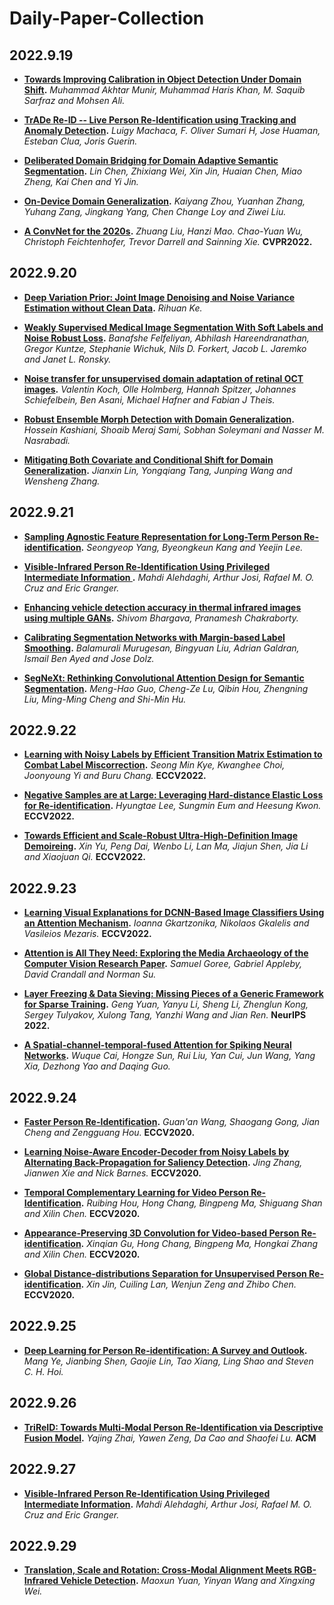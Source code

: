 # Daily-Paper-Collection

## 2022.9.19
* **[Towards Improving Calibration in Object Detection Under Domain Shift](https://arxiv.org/pdf/2209.07601.pdf).** *Muhammad Akhtar Munir, Muhammad Haris Khan, M. Saquib Sarfraz and Mohsen Ali.*

* **[TrADe Re-ID -- Live Person Re-Identification using Tracking and Anomaly Detection](https://arxiv.org/pdf/2209.06452.pdf).** *Luigy Machaca, F. Oliver Sumari H, Jose Huaman, Esteban Clua, Joris Guerin.*

* **[Deliberated Domain Bridging for Domain Adaptive Semantic Segmentation](https://arxiv.org/pdf/2209.07695.pdf).** *Lin Chen, Zhixiang Wei, Xin Jin, Huaian Chen, Miao Zheng, Kai Chen and Yi Jin.*

* **[On-Device Domain Generalization](https://arxiv.org/pdf/2209.07521.pdf).** *Kaiyang Zhou, Yuanhan Zhang, Yuhang Zang, Jingkang Yang, Chen Change Loy and Ziwei Liu.*

* **[A ConvNet for the 2020s](https://openaccess.thecvf.com/content/CVPR2022/papers/Liu_A_ConvNet_for_the_2020s_CVPR_2022_paper.pdf).** *Zhuang Liu, Hanzi Mao. Chao-Yuan Wu, Christoph Feichtenhofer, Trevor Darrell and Sainning Xie.*  **CVPR2022.**

## 2022.9.20
* **[Deep Variation Prior: Joint Image Denoising and Noise Variance Estimation without Clean Data](https://arxiv.org/pdf/2209.09214.pdf).** *Rihuan Ke.*

* **[Weakly Supervised Medical Image Segmentation With Soft Labels and Noise Robust Loss](https://arxiv.org/pdf/2209.08172.pdf).** *Banafshe Felfeliyan, Abhilash Hareendranathan, Gregor Kuntze, Stephanie Wichuk, Nils D. Forkert, Jacob L. Jaremko and Janet L. Ronsky.*

* **[Noise transfer for unsupervised domain adaptation of retinal OCT images](https://arxiv.org/pdf/2209.08097.pdf).** *Valentin Koch, Olle Holmberg, Hannah Spitzer, Johannes Schiefelbein, Ben Asani, Michael Hafner and Fabian J Theis.*

* **[Robust Ensemble Morph Detection with Domain Generalization](https://arxiv.org/pdf/2209.08130.pdf).** *Hossein Kashiani, Shoaib Meraj Sami, Sobhan Soleymani and Nasser M. Nasrabadi.*

* **[Mitigating Both Covariate and Conditional Shift for Domain Generalization](https://arxiv.org/pdf/2209.08253.pdf).** *Jianxin Lin, Yongqiang Tang, Junping Wang and Wensheng Zhang.*

## 2022.9.21

* **[Sampling Agnostic Feature Representation for Long-Term Person Re-identification](https://arxiv.org/pdf/2209.09574.pdf).** *Seongyeop Yang, Byeongkeun Kang and Yeejin Lee.*

* **[Visible-Infrared Person Re-Identification Using Privileged Intermediate Information
](https://arxiv.org/pdf/2209.09348.pdf).** *Mahdi Alehdaghi, Arthur Josi, Rafael M. O. Cruz and Eric Granger.*

* **[Enhancing vehicle detection accuracy in thermal infrared images using multiple GANs](https://arxiv.org/pdf/2209.09808.pdf).** *Shivom Bhargava, Pranamesh Chakraborty.*

* **[Calibrating Segmentation Networks with Margin-based Label Smoothing](https://arxiv.org/pdf/2209.09641.pdf).** *Balamurali Murugesan, Bingyuan Liu, Adrian Galdran, Ismail Ben Ayed and Jose Dolz.*

* **[SegNeXt: Rethinking Convolutional Attention Design for Semantic Segmentation](https://arxiv.org/pdf/2209.08575.pdf).** *Meng-Hao Guo, Cheng-Ze Lu, Qibin Hou, Zhengning Liu, Ming-Ming Cheng and Shi-Min Hu.*

## 2022.9.22
* **[Learning with Noisy Labels by Efficient Transition Matrix Estimation to Combat Label Miscorrection](https://arxiv.org/pdf/2111.14932.pdf).** *Seong Min Kye, Kwanghee Choi, Joonyoung Yi and Buru Chang.*  **ECCV2022.**

* **[Negative Samples are at Large: Leveraging Hard-distance Elastic Loss for Re-identification](https://arxiv.org/pdf/2207.09884.pdf).** *Hyungtae Lee, Sungmin Eum and Heesung Kwon.*  **ECCV2022.**

* **[Towards Efficient and Scale-Robust Ultra-High-Definition Image Demoireing](https://arxiv.org/pdf/2207.09935.pdf).** *Xin Yu, Peng Dai, Wenbo Li, Lan Ma, Jiajun Shen, Jia Li and Xiaojuan Qi.*  **ECCV2022.**

## 2022.9.23
* **[Learning Visual Explanations for DCNN-Based Image Classifiers Using an Attention Mechanism](https://arxiv.org/pdf/2209.11189.pdf).** *Ioanna Gkartzonika, Nikolaos Gkalelis and Vasileios Mezaris.*  **ECCV2022.**

* **[Attention is All They Need: Exploring the Media Archaeology of the Computer Vision Research Paper](https://arxiv.org/pdf/2209.11200.pdf).** *Samuel Goree, Gabriel Appleby, David Crandall and Norman Su.*

* **[Layer Freezing & Data Sieving: Missing Pieces of a Generic Framework for Sparse Training](https://arxiv.org/pdf/2209.11204.pdf).** *Geng Yuan, Yanyu Li, Sheng Li, Zhenglun Kong, Sergey Tulyakov, Xulong Tang, Yanzhi Wang and Jian Ren.*  **NeurIPS 2022.**

* **[A Spatial-channel-temporal-fused Attention for Spiking Neural Networks](https://arxiv.org/pdf/2209.10837.pdf).** *Wuque Cai, Hongze Sun, Rui Liu, Yan Cui, Jun Wang, Yang Xia, Dezhong Yao and Daqing Guo.*

## 2022.9.24
* **[Faster Person Re-Identification](https://arxiv.org/pdf/2008.06826.pdf).** *Guan'an Wang, Shaogang Gong, Jian Cheng and Zengguang Hou.*  **ECCV2020.**

* **[Learning Noise-Aware Encoder-Decoder from Noisy Labels by Alternating Back-Propagation for Saliency Detection](https://arxiv.org/pdf/2007.12211.pdf).** *Jing Zhang, Jianwen Xie and Nick Barnes.*  **ECCV2020.**

* **[Temporal Complementary Learning for Video Person Re-Identification](https://arxiv.org/pdf/2007.09357.pdf).** *Ruibing Hou, Hong Chang, Bingpeng Ma, Shiguang Shan and Xilin Chen.*  **ECCV2020.**

* **[Appearance-Preserving 3D Convolution for Video-based Person Re-identification](https://arxiv.org/pdf/2007.08434.pdf).** *Xinqian Gu, Hong Chang, Bingpeng Ma, Hongkai Zhang and Xilin Chen.*  **ECCV2020.**

* **[Global Distance-distributions Separation for Unsupervised Person Re-identification](https://arxiv.org/pdf/2006.00752.pdf).** *Xin Jin, Cuiling Lan, Wenjun Zeng and Zhibo Chen.*  **ECCV2020.**

## 2022.9.25
* **[Deep Learning for Person Re-identification: A Survey and Outlook](https://arxiv.org/pdf/2001.04193.pdf).** *Mang Ye, Jianbing Shen, Gaojie Lin, Tao Xiang, Ling Shao and Steven C. H. Hoi.*

## 2022.9.26
* **[TriReID: Towards Multi-Modal Person Re-Identification via Descriptive Fusion Model](https://dl.acm.org/doi/pdf/10.1145/3512527.3531397).** *Yajing Zhai, Yawen Zeng, Da Cao and Shaofei Lu.*  **ACM**

## 2022.9.27
* **[Visible-Infrared Person Re-Identification Using Privileged Intermediate Information](https://arxiv.org/pdf/2209.09348.pdf).** *Mahdi Alehdaghi, Arthur Josi, Rafael M. O. Cruz and Eric Granger.*


## 2022.9.29
* **[Translation, Scale and Rotation: Cross-Modal Alignment Meets RGB-Infrared Vehicle Detection](https://arxiv.org/pdf/2209.13801.pdf).** *Maoxun Yuan, Yinyan Wang and Xingxing Wei.*

